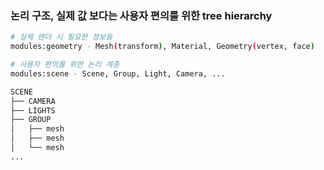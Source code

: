### 논리 구조, 실제 값 보다는 사용자 편의를 위한 tree hierarchy

```bash
# 실제 렌더 시 필요한 정보들
modules:geometry - Mesh(transform), Material, Geometry(vertex, face)

# 사용자 편의를 위한 논리 계층
modules:scene - Scene, Group, Light, Camera, ...

SCENE
├── CAMERA
├── LIGHTS
├── GROUP
│   ├── mesh
│   ├── mesh
│   └── mesh
...
```
